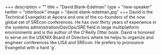 +++
description = ""
title = "David Blank-Edelman"
type = "new-speaker"
twitter = "otterbook"
image = "david-blank-edelman.jpg"
+++
David is the Technical Evangelist at Apcera and one of the co-founders of the now global set of SREcon conferences. He has over thirty years of experience in the systems administration/DevOps/SRE field in large multiplatform environments and is the author of the O'Reilly Otter book. David is honored to serve on the USENIX Board of Directors where he helps to organize and engineer conferences like LISA and SREcon. He prefers to pronounce Evangelist with a hard 'g'.